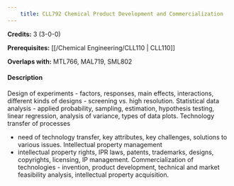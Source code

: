 ```yaml
---
    title: CLL792 Chemical Product Development and Commercialization
---
```

**Credits:** 3 (3-0-0)



**Prerequisites:** [[/Chemical Engineering/CLL110 | CLL110]]

**Overlaps with:** MTL766, MAL719, SML802

#### Description 
Design of experiments - factors, responses, main effects, interactions, different kinds of designs - screening vs. high resolution. Statistical data analysis - applied probability, sampling, estimation, hypothesis testing, linear regression, analysis of variance, types of data plots. Technology transfer of processes
- need of technology transfer, key attributes, key challenges, solutions to various issues. Intellectual property management
- intellectual property rights, IPR laws, patents, trademarks, designs, copyrights, licensing, IP management. Commercialization of technologies - invention, product development, technical and market feasibility analysis, intellectual property acquisition.